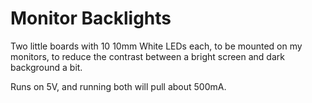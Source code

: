 # Monitor Backlights

Two little boards with 10 10mm White LEDs each, to be mounted on my monitors,
to reduce the contrast between a bright screen and dark background a bit.

Runs on 5V, and running both will pull about 500mA.
